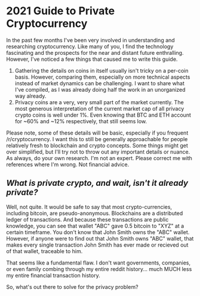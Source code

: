 # **2021 Guide to Private Cryptocurrency**

In the past few months I've been very involved in understanding and researching cryptocurrency. Like many of you, I find the technology fascinating and the prospects for the near and distant future enthralling. However, I've noticed a few things that caused me to write this guide. 

1. Gathering the details on coins in itself usually isn't tricky on a per-coin basis. However, comparing them, especially on more technical aspects instead of market dynamics can be challenging. I want to share what I've compiled, as I was already doing half the work in an unorganized way already.
2. Privacy coins are a very, very small part of the market currently. The most generous interpretation of the current market cap of all privacy crypto coins is well under 1%. Even knowing that BTC and ETH account for ~60% and ~12% respectively, that still seems low.

Please note, some of these details will be basic, especially if you frequent /r/cryptocurrency. I want this to still be generally approachable for people relatively fresh to blockchain and crypto concepts. Some things might get over simplified, but I'll try not to throw out any important details or nuance. As always, do your own research. I'm not an expert. Please correct me with references where I'm wrong. Not financial advice.

## *What is private crypto, and wait, isn't it already private?* 
Well, not quite. It would be safe to say that most crypto-currencies, including bitcoin, are pseudo-anonymous. Blockchains are a distributed ledger of transactions. And because these transactions are public knowledge, you can see that wallet "ABC" gave 0.5 bitcoin to "XYZ" at a certain timeframe. You don't know that John Smith owns the "ABC" wallet. However, if anyone were to find out that John Smith owns "ABC" wallet, that makes every single transaction John Smith has ever made or recieved out of that wallet, traceable to him. 

That seems like a fundamental flaw. I don't want governments, companies, or even family combing through my entire reddit history... much MUCH less my entire financial transaction history. 

So, what's out there to solve for the privacy problem?

